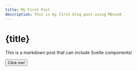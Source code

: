 ```yaml
---
title: My First Post
description: This is my first blog post using MDsveX
---
```


<script>
  import { Button } from '@/components/ui/button';
</script>

# {title}

This is a markdown post that can include Svelte components!

<Button>Click me!</Button>
